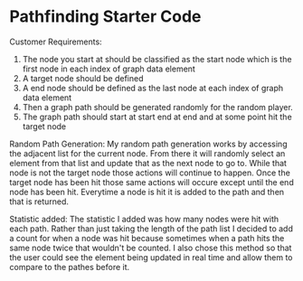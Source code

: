 # Pathfinding Starter Code
Customer Requirements:
1. The node you start at should be classified as the start node which is the first node in each index of graph data element
2. A target node should be defined
3. A end node should be defined as the last node at each index of graph data element
4. Then a graph path should be generated randomly for the random player.
5. The graph path should start at start end at end and at some point hit the target node

Random Path Generation:
My random path generation works by accessing the adjacent list for the current node. From there it will randomly select an element from that list and update that as the next node to go to. While that node is not the target node those actions will continue to happen. Once the target node has been hit those same actions will occure except until the end node has been hit. Everytime a node is hit it is added to the path and then that is returned.

Statistic added:
The statistic I added was how many nodes were hit with each path. Rather than just taking the length of the path list I decided to add a count for when a node was hit because sometimes when a path hits the same node twice that wouldn't be counted. I also chose this method so that the user could see the element being updated in real time and allow them to compare to the pathes before it.
